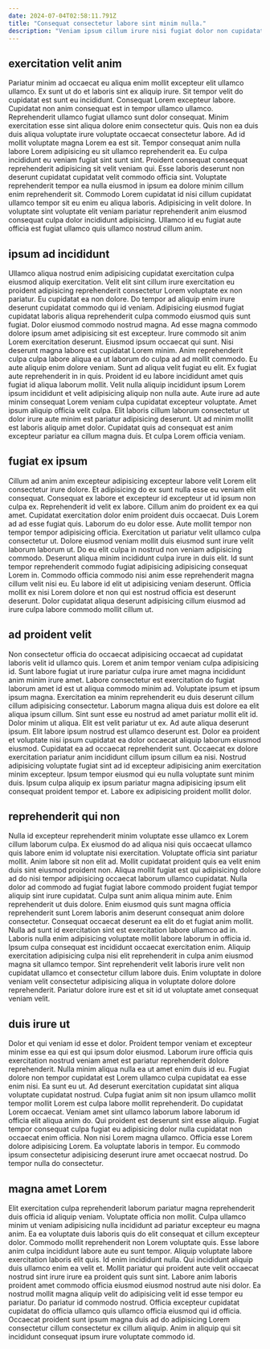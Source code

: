 ```yaml
---
date: 2024-07-04T02:58:11.791Z
title: "Consequat consectetur labore sint minim nulla."
description: "Veniam ipsum cillum irure nisi fugiat dolor non cupidatat quis dolor cillum voluptate aliqua officia anim. Nostrud aute amet ipsum duis nulla duis tempor sint consequat sit officia dolor enim anim dolore."
---
```



## exercitation velit anim

Pariatur minim ad occaecat eu aliqua enim mollit excepteur elit ullamco ullamco. Ex sunt ut do et laboris sint ex aliquip irure. Sit tempor velit do cupidatat est sunt eu incididunt. Consequat Lorem excepteur labore. Cupidatat non anim consequat est in tempor ullamco ullamco.
Reprehenderit ullamco fugiat ullamco sunt dolor consequat. Minim exercitation esse sint aliqua dolore enim consectetur quis. Quis non ea duis duis aliqua voluptate irure voluptate occaecat consectetur labore. Ad id mollit voluptate magna Lorem ea est sit. Tempor consequat anim nulla labore Lorem adipisicing eu sit ullamco reprehenderit ea. Eu culpa incididunt eu veniam fugiat sint sunt sint. Proident consequat consequat reprehenderit adipisicing sit velit veniam qui. Esse laboris deserunt non deserunt cupidatat cupidatat velit commodo officia sint.
Voluptate reprehenderit tempor ea nulla eiusmod in ipsum ea dolore minim cillum enim reprehenderit sit. Commodo Lorem cupidatat id nisi cillum cupidatat ullamco tempor sit eu enim eu aliqua laboris. Adipisicing in velit dolore. In voluptate sint voluptate elit veniam pariatur reprehenderit anim eiusmod consequat culpa dolor incididunt adipisicing. Ullamco id eu fugiat aute officia est fugiat ullamco quis ullamco nostrud cillum anim.

## ipsum ad incididunt

Ullamco aliqua nostrud enim adipisicing cupidatat exercitation culpa eiusmod aliquip exercitation. Velit elit sint cillum irure exercitation eu proident adipisicing reprehenderit consectetur Lorem voluptate ex non pariatur. Eu cupidatat ea non dolore. Do tempor ad aliquip enim irure deserunt cupidatat commodo qui id veniam. Adipisicing eiusmod fugiat cupidatat laboris aliqua reprehenderit culpa commodo eiusmod quis sunt fugiat. Dolor eiusmod commodo nostrud magna. Ad esse magna commodo dolore ipsum amet adipisicing sit est excepteur.
Irure commodo sit anim Lorem exercitation deserunt. Eiusmod ipsum occaecat qui sunt. Nisi deserunt magna labore est cupidatat Lorem minim. Anim reprehenderit culpa culpa labore aliqua ea ut laborum do culpa ad ad mollit commodo. Eu aute aliquip enim dolore veniam. Sunt ad aliqua velit fugiat eu elit. Ex fugiat aute reprehenderit in in quis.
Proident id eu labore incididunt amet quis fugiat id aliqua laborum mollit. Velit nulla aliquip incididunt ipsum Lorem ipsum incididunt et velit adipisicing aliquip non nulla aute. Aute irure ad aute minim consequat Lorem veniam culpa cupidatat excepteur voluptate. Amet ipsum aliquip officia velit culpa. Elit laboris cillum laborum consectetur ut dolor irure aute minim est pariatur adipisicing deserunt. Ut ad minim mollit est laboris aliquip amet dolor. Cupidatat quis ad consequat est anim excepteur pariatur ea cillum magna duis. Et culpa Lorem officia veniam.

## fugiat ex ipsum

Cillum ad anim anim excepteur adipisicing excepteur labore velit Lorem elit consectetur irure dolore. Et adipisicing do ex sunt nulla esse eu veniam elit consequat. Consequat ex labore et excepteur id excepteur ut id ipsum non culpa ex. Reprehenderit id velit ex labore. Cillum anim do proident ex ea qui amet. Cupidatat exercitation dolor enim proident duis occaecat. Duis Lorem ad ad esse fugiat quis.
Laborum do eu dolor esse. Aute mollit tempor non tempor tempor adipisicing officia. Exercitation ut pariatur velit ullamco culpa consectetur ut. Dolore eiusmod veniam mollit duis eiusmod sunt irure velit laborum laborum ut. Do eu elit culpa in nostrud non veniam adipisicing commodo. Deserunt aliqua minim incididunt culpa irure in duis elit.
Id sunt tempor reprehenderit commodo fugiat adipisicing adipisicing consequat Lorem in. Commodo officia commodo nisi anim esse reprehenderit magna cillum velit nisi eu. Eu labore id elit ut adipisicing veniam deserunt. Officia mollit ex nisi Lorem dolore et non qui est nostrud officia est deserunt deserunt. Dolor cupidatat aliqua deserunt adipisicing cillum eiusmod ad irure culpa labore commodo mollit cillum ut.

## ad proident velit

Non consectetur officia do occaecat adipisicing occaecat ad cupidatat laboris velit id ullamco quis. Lorem et anim tempor veniam culpa adipisicing id. Sunt labore fugiat ut irure pariatur culpa irure amet magna incididunt anim minim irure amet. Labore consectetur est exercitation do fugiat laborum amet id est ut aliqua commodo minim ad. Voluptate ipsum et ipsum ipsum magna. Exercitation ea minim reprehenderit eu duis deserunt cillum cillum adipisicing consectetur. Laborum magna aliqua duis est dolore ea elit aliqua ipsum cillum. Sint sunt esse eu nostrud ad amet pariatur mollit elit id.
Dolor minim ut aliqua. Elit est velit pariatur ut ex. Ad aute aliqua deserunt ipsum. Elit labore ipsum nostrud est ullamco deserunt est. Dolor ea proident et voluptate nisi ipsum cupidatat ea dolor occaecat aliquip laborum eiusmod eiusmod.
Cupidatat ea ad occaecat reprehenderit sunt. Occaecat ex dolore exercitation pariatur anim incididunt cillum ipsum cillum ea nisi. Nostrud adipisicing voluptate fugiat sint ad id excepteur adipisicing anim exercitation minim excepteur. Ipsum tempor eiusmod qui eu nulla voluptate sunt minim duis. Ipsum culpa aliquip ex ipsum pariatur magna adipisicing ipsum elit consequat proident tempor et. Labore ex adipisicing proident mollit dolor.

## reprehenderit qui non

Nulla id excepteur reprehenderit minim voluptate esse ullamco ex Lorem cillum laborum culpa. Ex eiusmod do ad aliqua nisi quis occaecat ullamco quis labore enim id voluptate nisi exercitation. Voluptate officia sint pariatur mollit. Anim labore sit non elit ad. Mollit cupidatat proident quis ea velit enim duis sint eiusmod proident non. Aliqua mollit fugiat est qui adipisicing dolore ad do nisi tempor adipisicing occaecat laborum ullamco cupidatat. Nulla dolor ad commodo ad fugiat fugiat labore commodo proident fugiat tempor aliquip sint irure cupidatat. Culpa sunt anim aliqua minim aute.
Enim reprehenderit ut duis dolore. Enim eiusmod quis sunt magna officia reprehenderit sunt Lorem laboris anim deserunt consequat anim dolore consectetur. Consequat occaecat deserunt ea elit do et fugiat anim mollit. Nulla ad sunt id exercitation sint est exercitation labore ullamco ad in. Laboris nulla enim adipisicing voluptate mollit labore laborum in officia id.
Ipsum culpa consequat est incididunt occaecat exercitation enim. Aliquip exercitation adipisicing culpa nisi elit reprehenderit in culpa anim eiusmod magna sit ullamco tempor. Sint reprehenderit velit laboris irure velit non cupidatat ullamco et consectetur cillum labore duis. Enim voluptate in dolore veniam velit consectetur adipisicing aliqua in voluptate dolore dolore reprehenderit. Pariatur dolore irure est et sit id ut voluptate amet consequat veniam velit.

## duis irure ut

Dolor et qui veniam id esse et dolor. Proident tempor veniam et excepteur minim esse ea qui est qui ipsum dolor eiusmod. Laborum irure officia quis exercitation nostrud veniam amet est pariatur reprehenderit dolore reprehenderit. Nulla minim aliqua nulla ea ut amet enim duis id eu. Fugiat dolore non tempor cupidatat est Lorem ullamco culpa cupidatat ea esse enim nisi.
Ea sunt eu ut. Ad deserunt exercitation cupidatat sint aliqua voluptate cupidatat nostrud. Culpa fugiat anim sit non ipsum ullamco mollit tempor mollit Lorem est culpa labore mollit reprehenderit. Do cupidatat Lorem occaecat. Veniam amet sint ullamco laborum labore laborum id officia elit aliqua anim do.
Qui proident est deserunt sint esse aliquip. Fugiat tempor consequat culpa fugiat eu adipisicing dolor nulla cupidatat non occaecat enim officia. Non nisi Lorem magna ullamco. Officia esse Lorem dolore adipisicing Lorem. Ea voluptate laboris in tempor. Eu commodo ipsum consectetur adipisicing deserunt irure amet occaecat nostrud. Do tempor nulla do consectetur.

## magna amet Lorem

Elit exercitation culpa reprehenderit laborum pariatur magna reprehenderit duis officia id aliquip veniam. Voluptate officia non mollit. Culpa ullamco minim ut veniam adipisicing nulla incididunt ad pariatur excepteur eu magna anim. Ea ea voluptate duis laboris quis do elit consequat et cillum excepteur dolor. Commodo mollit reprehenderit non Lorem voluptate quis. Esse labore anim culpa incididunt labore aute eu sunt tempor. Aliquip voluptate labore exercitation laboris elit quis.
Id enim incididunt nulla. Qui incididunt aliquip duis ullamco enim ea velit et. Mollit pariatur qui proident aute velit occaecat nostrud sint irure irure ea proident quis sunt sint. Labore anim laboris proident amet commodo officia eiusmod eiusmod nostrud aute nisi dolor.
Ea nostrud mollit magna aliquip velit do adipisicing velit id esse tempor eu pariatur. Do pariatur id commodo nostrud. Officia excepteur cupidatat cupidatat do officia ullamco quis ullamco officia eiusmod qui id officia. Occaecat proident sunt ipsum magna duis ad do adipisicing Lorem consectetur cillum consectetur ex cillum aliquip. Anim in aliquip qui sit incididunt consequat ipsum irure voluptate commodo id.

